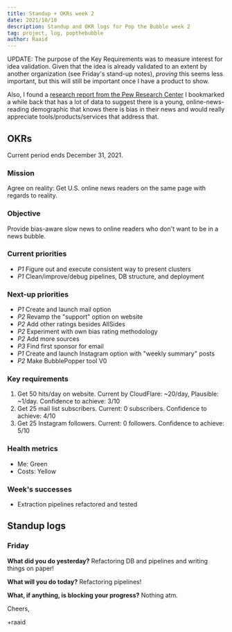 ```yaml
---
title: Standup + OKRs week 2
date: 2021/10/10
description: Standup and OKR logs for Pop the Bubble week 2
tag: project, log, popthebubble
author: Raaid
---
```


UPDATE: The purpose of the Key Requirements was to measure interest for idea validation. Given that the idea is already validated to an extent by another organization (see Friday's stand-up notes), *proving* this seems less important, but this will still be important once I have a product to show.

Also, I found a [research report from the Pew Research Center](https://www.pewresearch.org/journalism/2016/07/07/the-modern-news-consumer/) I bookmarked a while back that has a lot of data to suggest there is a young, online-news-reading demographic that knows there is bias in their news and would really appreciate tools/products/services that address that.

## OKRs
Current period ends December 31, 2021.

### Mission
Agree on reality: Get U.S. online news readers on the same page with regards to reality.

### Objective
Provide bias-aware slow news to online readers who don't want to be in a news bubble.

### Current priorities
- *P1* Figure out and execute consistent way to present clusters
- *P1* Clean/improve/debug pipelines, DB structure, and deployment

### Next-up priorities
- *P1* Create and launch mail option
- *P2* Revamp the "support" option on website
- *P2* Add other ratings besides AllSides
- *P2* Experiment with own bias rating methodology
- *P2* Add more sources
- *P3* Find first sponsor for email
- *P1* Create and launch Instagram option with "weekly summary" posts
- *P2* Make BubblePopper tool V0

### Key requirements
1. Get 50 hits/day on website. Current by CloudFlare: ~20/day, Plausible: ~1/day. Confidence to achieve: 3/10
2. Get 25 mail list subscribers. Current: 0 subscribers. Confidence to achieve: 4/10
3. Get 25 Instagram followers. Current: 0 followers. Confidence to achieve: 5/10

### Health metrics
- Me: Green
- Costs: Yellow

### Week's successes
- Extraction pipelines refactored and tested

## Standup logs


### Friday

**What did you do yesterday?** Refactoring DB and pipelines and writing things on paper!

**What will you do today?** Refactoring pipelines!

**What, if anything, is blocking your progress?** Nothing atm.

Cheers,

+raaid
